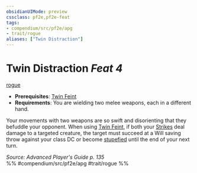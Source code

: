 ```yaml
---
obsidianUIMode: preview
cssclass: pf2e,pf2e-feat
tags:
- compendium/src/pf2e/apg
- trait/rogue
aliases: ["Twin Distraction"]
---
```

# Twin Distraction  *Feat 4*  
[rogue](rules/traits/rogue.md "Rogue Class Trait")  

- **Prerequisites**: [Twin Feint](compendium/feats/twin-feint.md)
- **Requirements**: You are wielding two melee weapons, each in a different hand.

Your movements with two weapons are so swift and disorienting that they befuddle your opponent. When using [Twin Feint](compendium/feats/twin-feint.md), if both your [Strikes](rules/actions/strike.md) deal damage to a targeted creature, the target must succeed at a Will saving throw against your class DC or become [stupefied](rules/conditions.md#Stupefied) until the end of your next turn.

*Source: Advanced Player's Guide p. 135*  
%% #compendium/src/pf2e/apg #trait/rogue %%